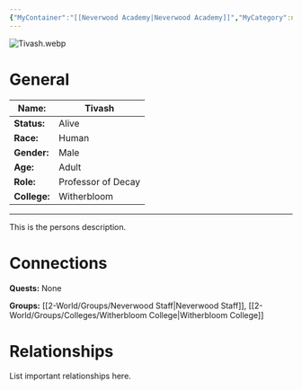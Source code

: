 ```yaml
---
{"MyContainer":"[[Neverwood Academy|Neverwood Academy]]","MyCategory":null,"image":"Tivash.webp","tags":["Category/People"],"obsidianUIMode":"preview","aliases":null,"NoteStatus":"❓","char_status":"Alive","char_race":"Human","char_gender":"Male","char_role":"Professor of Decay","char_college":"Witherbloom","char_items":null,"char_age":"Adult","parents":null,"children":null,"enemies":null,"allies":null,"siblings":null,"partner":null,"Connected_Quests":[],"Connected_Groups":["[[2-World/Groups/Neverwood Staff.md|Neverwood Staff]]","[[Witherbloom College|Witherbloom College]]"],"dg-publish":true,"dg-path":"World/People/Staff/Tivash.md","permalink":"/world/people/staff/tivash/","dgPassFrontmatter":true,"updated":"2025-10-04T12:05:38.000+01:00"}
---
```



![Tivash.webp](/img/user/z_Assets/character_art/NPCs/Staff/Tivash.webp)
# General


| Name:        | Tivash             |
| ------------ | ------------------ |
| **Status:**  | Alive              |
| **Race:**    | Human              |
| **Gender:**  | Male               |
| **Age:**     | Adult              |
| **Role:**    | Professor of Decay |
| **College:** | Witherbloom        |


---

This is the persons description. 


# Connections


**Quests:** None 

**Groups:** [[2-World/Groups/Neverwood Staff\|Neverwood Staff]], [[2-World/Groups/Colleges/Witherbloom College\|Witherbloom College]]


# Relationships

List important relationships here. 

